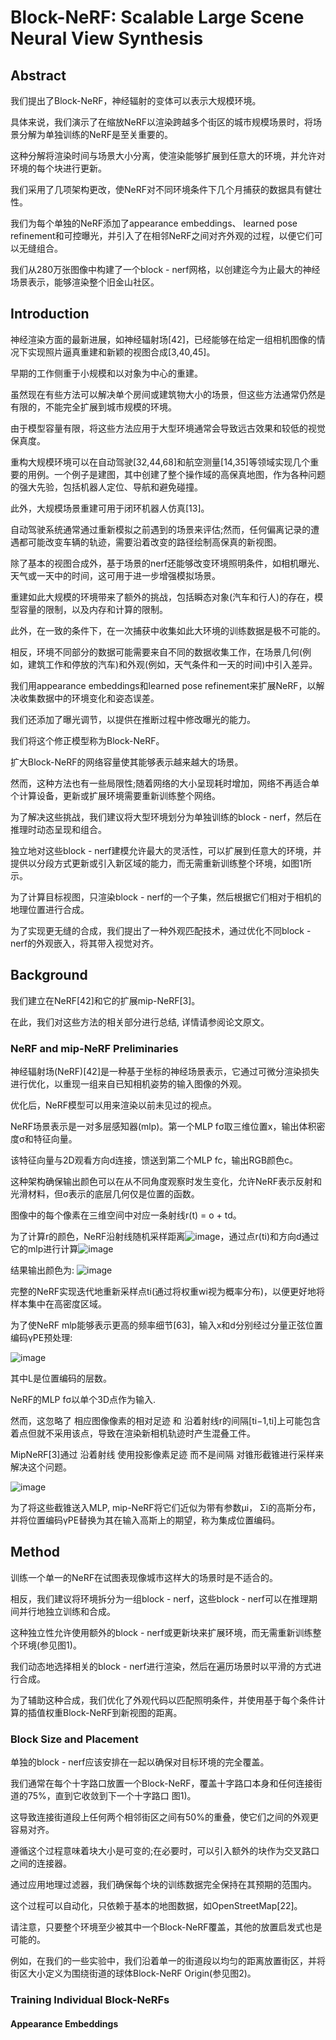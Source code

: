 # Block-NeRF: Scalable Large Scene Neural View Synthesis

## Abstract
我们提出了Block-NeRF，神经辐射的变体可以表示大规模环境。

具体来说，我们演示了在缩放NeRF以渲染跨越多个街区的城市规模场景时，将场景分解为单独训练的NeRF是至关重要的。

这种分解将渲染时间与场景大小分离，使渲染能够扩展到任意大的环境，并允许对环境的每个块进行更新。

我们采用了几项架构更改，使NeRF对不同环境条件下几个月捕获的数据具有健壮性。

我们为每个单独的NeRF添加了appearance embeddings、 learned pose refinement和可控曝光，并引入了在相邻NeRF之间对齐外观的过程，以便它们可以无缝组合。

我们从280万张图像中构建了一个block - nerf网格，以创建迄今为止最大的神经场景表示，能够渲染整个旧金山社区。

## Introduction
神经渲染方面的最新进展，如神经辐射场[42]，已经能够在给定一组相机图像的情况下实现照片逼真重建和新颖的视图合成[3,40,45]。

早期的工作侧重于小规模和以对象为中心的重建。

虽然现在有些方法可以解决单个房间或建筑物大小的场景，但这些方法通常仍然是有限的，不能完全扩展到城市规模的环境。

由于模型容量有限，将这些方法应用于大型环境通常会导致远古效果和较低的视觉保真度。

重构大规模环境可以在自动驾驶[32,44,68]和航空测量[14,35]等领域实现几个重要的用例。一个例子是建图，其中创建了整个操作域的高保真地图，作为各种问题的强大先验，包括机器人定位、导航和避免碰撞。

此外，大规模场景重建可用于闭环机器人仿真[13]。

自动驾驶系统通常通过重新模拟之前遇到的场景来评估;然而，任何偏离记录的遭遇都可能改变车辆的轨迹，需要沿着改变的路径绘制高保真的新视图。

除了基本的视图合成外，基于场景的nerf还能够改变环境照明条件，如相机曝光、天气或一天中的时间，这可用于进一步增强模拟场景。

重建如此大规模的环境带来了额外的挑战，包括瞬态对象(汽车和行人)的存在，模型容量的限制，以及内存和计算的限制。

此外，在一致的条件下，在一次捕获中收集如此大环境的训练数据是极不可能的。

相反，环境不同部分的数据可能需要来自不同的数据收集工作，在场景几何(例如，建筑工作和停放的汽车)和外观(例如，天气条件和一天的时间)中引入差异。

我们用appearance embeddings和learned pose refinement来扩展NeRF，以解决收集数据中的环境变化和姿态误差。

我们还添加了曝光调节，以提供在推断过程中修改曝光的能力。

我们将这个修正模型称为Block-NeRF。

扩大Block-NeRF的网络容量使其能够表示越来越大的场景。

然而，这种方法也有一些局限性;随着网络的大小呈现耗时增加，网络不再适合单个计算设备，更新或扩展环境需要重新训练整个网络。

为了解决这些挑战，我们建议将大型环境划分为单独训练的block - nerf，然后在推理时动态呈现和组合。

独立地对这些block - nerf建模允许最大的灵活性，可以扩展到任意大的环境，并提供以分段方式更新或引入新区域的能力，而无需重新训练整个环境，如图1所示。

为了计算目标视图，只渲染block - nerf的一个子集，然后根据它们相对于相机的地理位置进行合成。

为了实现更无缝的合成，我们提出了一种外观匹配技术，通过优化不同block - nerf的外观嵌入，将其带入视觉对齐。

## Background
我们建立在NeRF[42]和它的扩展mip-NeRF[3]。

在此，我们对这些方法的相关部分进行总结, 详情请参阅论文原文。

### NeRF and mip-NeRF Preliminaries
神经辐射场(NeRF)[42]是一种基于坐标的神经场景表示，它通过可微分渲染损失进行优化，以重现一组来自已知相机姿势的输入图像的外观。

优化后，NeRF模型可以用来渲染以前未见过的视点。

NeRF场景表示是一对多层感知器(mlp)。第一个MLP fσ取三维位置x，输出体积密度σ和特征向量。

该特征向量与2D观看方向d连接，馈送到第二个MLP fc，输出RGB颜色c。

这种架构确保输出颜色可以在从不同角度观察时发生变化，允许NeRF表示反射和光滑材料，但σ表示的底层几何仅是位置的函数。

图像中的每个像素在三维空间中对应一条射线r(t) = o + td。

为了计算r的颜色，NeRF沿射线随机采样距离![image](https://user-images.githubusercontent.com/48575896/226497140-ba58548c-4396-4129-a91a-ccd5614fc3ff.png)，通过点r(ti)和方向d通过它的mlp进行计算![image](https://user-images.githubusercontent.com/48575896/226497182-df89ce72-cea7-4a46-9a7e-1713e9ac22bf.png)

结果输出颜色为:
![image](https://user-images.githubusercontent.com/48575896/226497210-cfe4d2a2-4b76-4b27-9d9c-b9a87fadddb2.png)

完整的NeRF实现迭代地重新采样点ti(通过将权重wi视为概率分布)，以便更好地将样本集中在高密度区域。

为了使NeRF mlp能够表示更高的频率细节[63]，输入x和d分别经过分量正弦位置编码γPE预处理:

![image](https://user-images.githubusercontent.com/48575896/226497592-1691931c-12b8-4979-a256-4abb55be7c9f.png)

其中L是位置编码的层数。

NeRF的MLP fσ以单个3D点作为输入.

然而，这忽略了  相应图像像素的相对足迹  和  沿着射线r的间隔[ti−1,ti]上可能包含着点但就不采用该点，导致在渲染新相机轨迹时产生混叠工件。

MipNeRF[3]通过 沿着射线  使用投影像素足迹  而不是间隔  对锥形截锥进行采样来解决这个问题。

![image](https://user-images.githubusercontent.com/48575896/226497948-fc73dd71-218c-42f1-9055-ed5fec0b78ab.png)

为了将这些截锥送入MLP, mip-NeRF将它们近似为带有参数µi， Σi的高斯分布，并将位置编码γPE替换为其在输入高斯上的期望，称为集成位置编码。

## Method
训练一个单一的NeRF在试图表现像城市这样大的场景时是不适合的。

相反，我们建议将环境拆分为一组block - nerf，这些block - nerf可以在推理期间并行地独立训练和合成。

这种独立性允许使用额外的block - nerf或更新块来扩展环境，而无需重新训练整个环境(参见图1)。

我们动态地选择相关的block - nerf进行渲染，然后在遍历场景时以平滑的方式进行合成。

为了辅助这种合成，我们优化了外观代码以匹配照明条件，并使用基于每个条件计算的插值权重Block-NeRF到新视图的距离。

### Block Size and Placement
单独的block - nerf应该安排在一起以确保对目标环境的完全覆盖。

我们通常在每个十字路口放置一个Block-NeRF，覆盖十字路口本身和任何连接街道的75%，直到它收敛到下一个十字路口
图1)。

这导致连接街道段上任何两个相邻街区之间有50%的重叠，使它们之间的外观更容易对齐。

遵循这个过程意味着块大小是可变的;在必要时，可以引入额外的块作为交叉路口之间的连接器。

通过应用地理过滤器，我们确保每个块的训练数据完全保持在其预期的范围内。

这个过程可以自动化，只依赖于基本的地图数据，如OpenStreetMap[22]。

请注意，只要整个环境至少被其中一个Block-NeRF覆盖，其他的放置启发式也是可能的。

例如，在我们的一些实验中，我们沿着单一的街道段以均匀的距离放置街区，并将街区大小定义为围绕街道的球体Block-NeRF Origin(参见图2)。

### Training Individual Block-NeRFs
#### Appearance Embeddings
